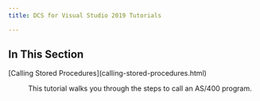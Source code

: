 ```yaml
---
title: DCS for Visual Studio 2019 Tutorials

---
```


## In This Section

<dl>
        <dt>
[Calling Stored Procedures](calling-stored-procedures.html)
        </dt>
        <dd>

This tutorial walks you through the steps to call an AS/400 program. 
</dd>
</dl>


